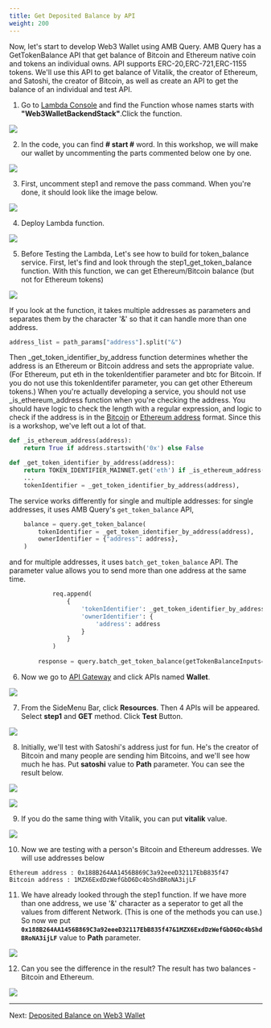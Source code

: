 ```yaml
---
title: Get Deposited Balance by API
weight: 200
---
```



Now, let's start to develop Web3 Wallet using AMB Query. AMB Query has a GetTokenBalance API that get balance of Bitcoin and Ethereum native coin and tokens an individual owns. API supports ERC-20,ERC-721,ERC-1155 tokens. We'll use this API to get balance of Vitalik, the creator of Ethereum, and Satoshi, the creator of Bitcoin, as well as create an API to get the balance of an individual and test API.


1. Go to [Lambda Console](https://us-east-1.console.aws.amazon.com/lambda/home?region=us-east-1#/) and find the Function whose names starts with **"Web3WalletBackendStack"**.Click the function.

![](/contents/static/02-token-balance/00-token-balance-query-api/find_function.png)

2. In the code, you can find **# start #** word. In this workshop, we will make our wallet by uncommenting the parts commented below one by one. 

![](/contents/static/02-token-balance/00-token-balance-query-api/all_services.png)

3. First, uncomment step1 and remove the pass command. When you're done, it should look like the image below.

![](/contents/static/02-token-balance/00-token-balance-query-api/token_list_api_uncomment.png)

4. Deploy Lambda function.

![](/contents/static/02-token-balance/00-token-balance-query-api/lambda_deploy.png)


5. Before Testing the Lambda, Let's see how to build for token_balance service. First, let's find and look through the step1_get_token_balance function. With this function, we can get Ethereum/Bitcoin balance (but not for Ethereum tokens)

![](/contents/static/02-token-balance/00-token-balance-query-api/step1_function.png)


If you look at the function, it takes multiple addresses as parameters and separates them by the character '&' so that it can handle more than one address. 

```python
address_list = path_params["address"].split("&")
```

Then _get_token_identifier_by_address function determines whether the address is an Ethereum or Bitcoin address and sets the appropriate value. 
(For Ethereum, put eth in the tokenIdentifier parameter and btc for Bitcoin. If you do not use this tokenIdentifer parameter, you can get other Ethereum tokens.) When you're actually developing a service, you should not use _is_ethereum_address function when you're checking the address. You should have logic to check the length with a regular expression, and logic to check if the address is in the [Bitcoin](https://bitcoin.design/guide/glossary/address/) or [Ethereum address](https://info.etherscan.com/what-is-an-ethereum-address/) format. Since this is a workshop, we've left out a lot of that.

```python
def _is_ethereum_address(address):
    return True if address.startswith('0x') else False

def _get_token_identifier_by_address(address):
    return TOKEN_IDENTIFIER_MAINNET.get('eth') if _is_ethereum_address(address) else TOKEN_IDENTIFIER_MAINNET.get('btc')
    ...
    tokenIdentifier = _get_token_identifier_by_address(address),
```

The service works differently for single and multiple addresses: for single addresses, it uses AMB Query's `get_token_balance` API,

```python
    balance = query.get_token_balance(
        tokenIdentifier = _get_token_identifier_by_address(address),
        ownerIdentifier = {"address": address},
    )
```

and for multiple addresses, it uses `batch_get_token_balance` API. The parameter value allows you to send more than one address at the same time. 

```python
            req.append(
                {
                    'tokenIdentifier': _get_token_identifier_by_address(address),
                    'ownerIdentifier': {
                        'address': address
                    }
                }
            )
                    
        response = query.batch_get_token_balance(getTokenBalanceInputs=req)
```

 6. Now we go to [API Gateway](https://us-east-1.console.aws.amazon.com/apigateway/home?region=us-east-1#/apis) and click APIs named **Wallet**. 

![](/contents/static/02-token-balance/00-token-balance-query-api/wallet_api.png)

 7. From the SideMenu Bar, click **Resources**. Then 4 APIs will be appeared. Select **step1** and **GET** method. Click **Test** Button. 

![](/contents/static/02-token-balance/00-token-balance-query-api/step1_test_test.png)

 8. Initially, we'll test with Satoshi's address just for fun. He's the creator of Bitcoin and many people are sending him Bitcoins, and we'll see how much he has. Put **satoshi** value to **Path** parameter. You can see the result below. 

![](/contents/static/02-token-balance/00-token-balance-query-api/step0_test_satoshi.png)

![](/contents/static/02-token-balance/00-token-balance-query-api/step0_test_satoshi_result.png)

 9. If you do the same thing with Vitalik, you can put **vitalik** value. 

![](/contents/static/02-token-balance/00-token-balance-query-api/step0_test_vitalik.png)

 10. Now we are testing with a person's Bitcoin and Ethereum addresses. We will use addresses below

```
Ethereum address : 0x188B264AA1456B869C3a92eeeD32117EbB835f47
Bitcoin address : 1MZX6ExdDzWefGbD6Dc4bShdBRoNA3ijLF
```

 11. We have already looked through the step1 function. If we have more than one address, we use '&' character as a seperator to get all the values from different Network. (This is one of the methods you can use.) So now we put 
 **`0x188B264AA1456B869C3a92eeeD32117EbB835f47&1MZX6ExdDzWefGbD6Dc4bShdBRoNA3ijLF`** value to **Path** parameter. 

![](/contents/static/02-token-balance/00-token-balance-query-api/step0_test_two_addresses.png)

 12. Can you see the difference in the result? The result has two balances - Bitcoin and Ethereum. 

![](/contents/static/02-token-balance/00-token-balance-query-api/step0_test_multi_result.png)


----
Next: [Deposited Balance on Web3 Wallet](../01-token-balance-query-wallet/index.en.md)